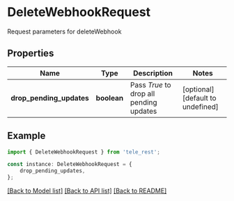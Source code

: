 # DeleteWebhookRequest

Request parameters for deleteWebhook

## Properties

Name | Type | Description | Notes
------------ | ------------- | ------------- | -------------
**drop_pending_updates** | **boolean** | Pass *True* to drop all pending updates | [optional] [default to undefined]

## Example

```typescript
import { DeleteWebhookRequest } from 'tele_rest';

const instance: DeleteWebhookRequest = {
    drop_pending_updates,
};
```

[[Back to Model list]](../README.md#documentation-for-models) [[Back to API list]](../README.md#documentation-for-api-endpoints) [[Back to README]](../README.md)
